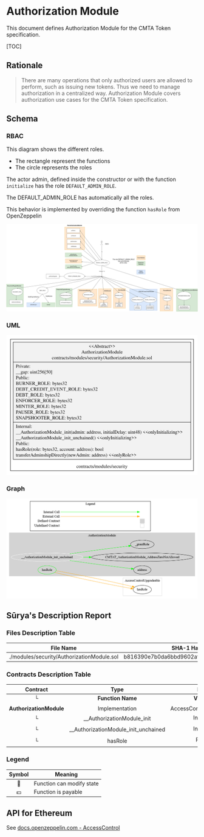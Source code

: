 # Authorization Module

This document defines Authorization Module for the CMTA Token specification.

[TOC]

## Rationale

>  There are many operations that only authorized users are allowed to perform, such as issuing new tokens. Thus we need to manage authorization in a centralized way.
> Authorization Module covers authorization use cases for the CMTA Token specification.

## Schema

### RBAC

This diagram shows the different roles.

- The rectangle represent the functions
- The circle represents the roles

The actor admin, defined inside the constructor or with the function `initialize` has the role `DEFAULT_ADMIN_ROLE`.

The DEFAULT_ADMIN_ROLE has automatically all the roles.

This behavior is implemented by overriding the function `hasRole` from OpenZeppelin

![RBAC-diagram-RBAC.drawio](../../schema/accessControl/RBAC-diagram-RBAC.drawio.png)

### UML

![AuthorizationModule](../../schema/sol2uml/AuthorizationModule.svg)

### Graph

![surya_graph_AuthorizationModule.sol](../../schema/surya_graph/surya_graph_AuthorizationModule.sol.png)

## Sūrya's Description Report

### Files Description Table


| File Name                                  | SHA-1 Hash                               |
| ------------------------------------------ | ---------------------------------------- |
| ./modules/security/AuthorizationModule.sol | b816390e7b0da6bbd9602af5a7f92dfc0095bbcd |


### Contracts Description Table


|        Contract         |                 Type                 |          Bases           |                |                  |
| :---------------------: | :----------------------------------: | :----------------------: | :------------: | :--------------: |
|            └            |          **Function Name**           |      **Visibility**      | **Mutability** |  **Modifiers**   |
|                         |                                      |                          |                |                  |
| **AuthorizationModule** |            Implementation            | AccessControlUpgradeable |                |                  |
|            └            |      __AuthorizationModule_init      |        Internal 🔒        |       🛑        | onlyInitializing |
|            └            | __AuthorizationModule_init_unchained |        Internal 🔒        |       🛑        | onlyInitializing |
|            └            |               hasRole                |         Public ❗️         |                |       NO❗️        |


### Legend

| Symbol | Meaning                   |
| :----: | ------------------------- |
|   🛑    | Function can modify state |
|   💵    | Function is payable       |

## API for Ethereum

See [docs.openzeppelin.com - AccessControl](https://docs.openzeppelin.com/contracts/5.x/api/access#AccessControl)
